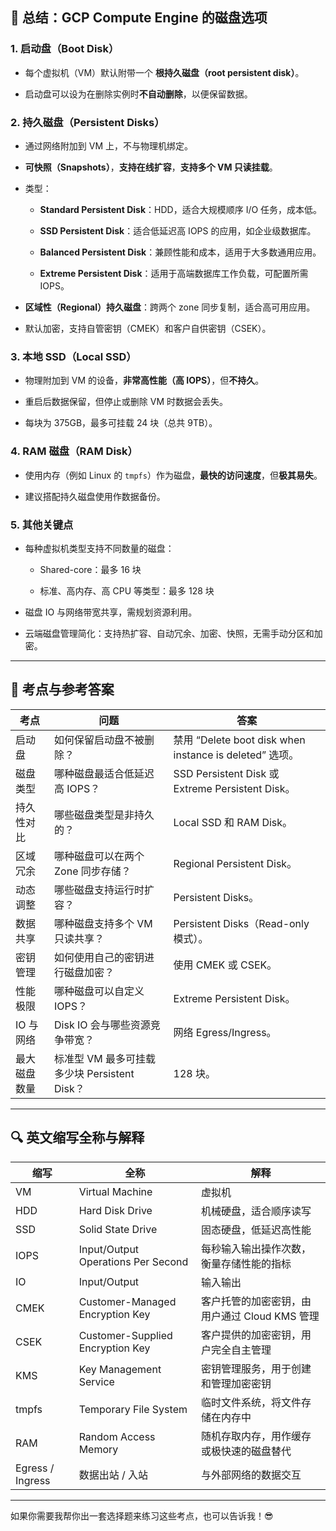 
## 🧠 总结：GCP Compute Engine 的磁盘选项

### 1. 启动盘（Boot Disk）

- 每个虚拟机（VM）默认附带一个 **根持久磁盘（root persistent disk）**。
    
- 启动盘可以设为在删除实例时**不自动删除**，以便保留数据。
    

### 2. 持久磁盘（Persistent Disks）

- 通过网络附加到 VM 上，不与物理机绑定。
    
- **可快照（Snapshots）**，**支持在线扩容**，**支持多个 VM 只读挂载**。
    
- 类型：
    
    - **Standard Persistent Disk**：HDD，适合大规模顺序 I/O 任务，成本低。
        
    - **SSD Persistent Disk**：适合低延迟高 IOPS 的应用，如企业级数据库。
        
    - **Balanced Persistent Disk**：兼顾性能和成本，适用于大多数通用应用。
        
    - **Extreme Persistent Disk**：适用于高端数据库工作负载，可配置所需 IOPS。
        
- **区域性（Regional）持久磁盘**：跨两个 zone 同步复制，适合高可用应用。
    
- 默认加密，支持自管密钥（CMEK）和客户自供密钥（CSEK）。
    

### 3. 本地 SSD（Local SSD）

- 物理附加到 VM 的设备，**非常高性能（高 IOPS）**，但**不持久**。
    
- 重启后数据保留，但停止或删除 VM 时数据会丢失。
    
- 每块为 375GB，最多可挂载 24 块（总共 9TB）。
    

### 4. RAM 磁盘（RAM Disk）

- 使用内存（例如 Linux 的 `tmpfs`）作为磁盘，**最快的访问速度**，但**极其易失**。
    
- 建议搭配持久磁盘使用作数据备份。
    

### 5. 其他关键点

- 每种虚拟机类型支持不同数量的磁盘：
    
    - Shared-core：最多 16 块
        
    - 标准、高内存、高 CPU 等类型：最多 128 块
        
- 磁盘 IO 与网络带宽共享，需规划资源利用。
    
- 云端磁盘管理简化：支持热扩容、自动冗余、加密、快照，无需手动分区和加密。
    

---

## 🎯 考点与参考答案

|考点|问题|答案|
|---|---|---|
|启动盘|如何保留启动盘不被删除？|禁用 “Delete boot disk when instance is deleted” 选项。|
|磁盘类型|哪种磁盘最适合低延迟高 IOPS？|SSD Persistent Disk 或 Extreme Persistent Disk。|
|持久性对比|哪些磁盘类型是非持久的？|Local SSD 和 RAM Disk。|
|区域冗余|哪种磁盘可以在两个 Zone 同步存储？|Regional Persistent Disk。|
|动态调整|哪些磁盘支持运行时扩容？|Persistent Disks。|
|数据共享|哪种磁盘支持多个 VM 只读共享？|Persistent Disks（Read-only 模式）。|
|密钥管理|如何使用自己的密钥进行磁盘加密？|使用 CMEK 或 CSEK。|
|性能极限|哪种磁盘可以自定义 IOPS？|Extreme Persistent Disk。|
|IO 与网络|Disk IO 会与哪些资源竞争带宽？|网络 Egress/Ingress。|
|最大磁盘数量|标准型 VM 最多可挂载多少块 Persistent Disk？|128 块。|

---

## 🔍 英文缩写全称与解释

|缩写|全称|解释|
|---|---|---|
|VM|Virtual Machine|虚拟机|
|HDD|Hard Disk Drive|机械硬盘，适合顺序读写|
|SSD|Solid State Drive|固态硬盘，低延迟高性能|
|IOPS|Input/Output Operations Per Second|每秒输入输出操作次数，衡量存储性能的指标|
|IO|Input/Output|输入输出|
|CMEK|Customer-Managed Encryption Key|客户托管的加密密钥，由用户通过 Cloud KMS 管理|
|CSEK|Customer-Supplied Encryption Key|客户提供的加密密钥，用户完全自主管理|
|KMS|Key Management Service|密钥管理服务，用于创建和管理加密密钥|
|tmpfs|Temporary File System|临时文件系统，将文件存储在内存中|
|RAM|Random Access Memory|随机存取内存，用作缓存或极快速的磁盘替代|
|Egress / Ingress|数据出站 / 入站|与外部网络的数据交互|

---

如果你需要我帮你出一套选择题来练习这些考点，也可以告诉我！😎